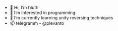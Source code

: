 - 👋 Hi, I’m bluth
- 👀 I’m interested in programming
- 🌱 I’m currently learning unity reversing techniques 
- 📫 telegramm - @plevanto 

<!---
Plevanto-m1x4/Plevanto-m1x4 is a ✨ special ✨ repository because its `README.md` (this file) appears on your GitHub profile.
You can click the Preview link to take a look at your changes.
--->
